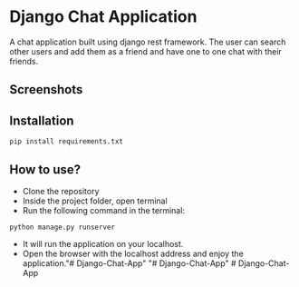 
# Django Chat Application

A chat application built using django rest framework. The 
user can search other users and add them as a friend and have 
one to one chat with their friends.

## Screenshots


## Installation

```
pip install requirements.txt
```

## How to use?

- Clone the repository
- Inside the project folder, open terminal
- Run the following command in the terminal:
```
python manage.py runserver
```
- It will run the application on your localhost.
- Open the browser with the localhost address and enjoy the application."# Django-Chat-App" 
"# Django-Chat-App" 
#   D j a n g o - C h a t - A p p  
 